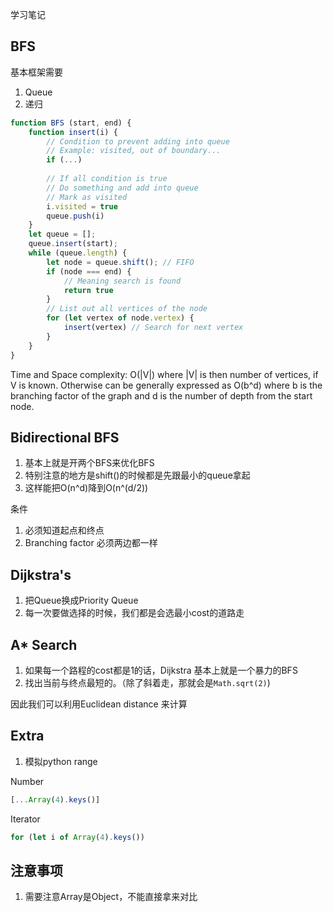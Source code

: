 学习笔记

## BFS

基本框架需要

1. Queue
2. 递归

```js
function BFS (start, end) {
    function insert(i) {
        // Condition to prevent adding into queue
        // Example: visited, out of boundary...
        if (...) 
        
        // If all condition is true
        // Do something and add into queue
        // Mark as visited
        i.visited = true
        queue.push(i)
    }
    let queue = [];
    queue.insert(start);
    while (queue.length) {
        let node = queue.shift(); // FIFO
        if (node === end) {
            // Meaning search is found
            return true
        }
        // List out all vertices of the node
        for (let vertex of node.vertex) {
            insert(vertex) // Search for next vertex
        }
    }
}
```

Time and Space complexity: O(|V|) where |V| is then number of vertices, if V is known. Otherwise can be generally expressed as O(b^d) where b is the branching factor of the graph and d is the number of depth from the start node.

## Bidirectional BFS

1. 基本上就是开两个BFS来优化BFS
2. 特别注意的地方是shift()的时候都是先跟最小的queue拿起
3. 这样能把O(n^d)降到O(n^(d/2))

条件
1. 必须知道起点和终点
2. Branching factor 必须两边都一样


## Dijkstra's 

1. 把Queue换成Priority Queue
2. 每一次要做选择的时候，我们都是会选最小cost的道路走

## A* Search

1. 如果每一个路程的cost都是1的话，Dijkstra 基本上就是一个暴力的BFS
2. 找出当前与终点最短的。（除了斜着走，那就会是`Math.sqrt(2)`)

因此我们可以利用Euclidean distance 来计算

## Extra

1. 模拟python range

Number
```js
[...Array(4).keys()]
```

Iterator
```js
for (let i of Array(4).keys())
```

## 注意事项
1. 需要注意Array是Object，不能直接拿来对比